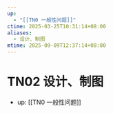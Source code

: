 ```yaml
---
up:
  - "[[TN0 一般性问题]]"
ctime: 2025-03-25T10:31:14+08:00
aliases:
  - 设计、制图
mtime: 2025-09-09T12:37:14+08:00
---
```


# TN02 设计、制图

- up: [[TN0 一般性问题]]
